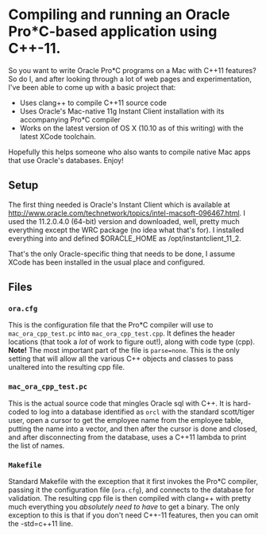 # Compiling and running an Oracle Pro\*C-based application using C++-11.

So you want to write Oracle Pro\*C programs on a Mac with C++11 features? So do I, and after looking through a lot of
web pages and experimentation, I've been able to come up with a basic project that:

* Uses clang++ to compile C++11 source code
* Uses Oracle's Mac-native 11g Instant Client installation with its accompanying Pro\*C compiler
* Works on the latest version of OS X (10.10 as of this writing) with the latest XCode toolchain.

Hopefully this helps someone who also wants to compile native Mac apps that use Oracle's databases. Enjoy!

## Setup

The first thing needed is Oracle's Instant Client which is available at http://www.oracle.com/technetwork/topics/intel-macsoft-096467.html.
I used the 11.2.0.4.0 (64-bit) version and downloaded, well, pretty much everything except the WRC package (no idea what that's for). 
I installed everything into and defined $ORACLE_HOME as /opt/instantclient_11_2. 

That's the only Oracle-specific thing that needs to be done, I assume XCode has been installed in the usual place and configured.

## Files

### `ora.cfg`
This is the configuration file that the Pro\*C compiler will use to `mac_ora_cpp_test.pc` into `mac_ora_cpp_test.cpp`. It
defines the header locations (that took a *lot* of work to figure out!), along with code type (cpp). **Note!** The most
important part of the file is `parse=none`. This is the only setting that will allow all the various C++ objects and classes
to pass unaltered into the resulting cpp file. 

### `mac_ora_cpp_test.pc`
This is the actual source code that mingles Oracle sql with C++. It is hard-coded to log into a database identified as
`orcl` with the standard scott/tiger user, open a cursor to get the employee name from the employee table, putting the
name into a vector, and then after the cursor is done and closed, and after disconnecting from the database, uses a
C++11 lambda to print the list of names.

### `Makefile`
Standard Makefile with the exception that it first invokes the Pro\*C compiler, passing it the configuration file
(`ora.cfg`), and connects to the database for validation. The resulting cpp file is then compiled with clang++ with
pretty much everything you *absolutely need to have* to get a binary. The only exception to this is that if you don't
need C++-11 features, then you can omit the -std=c++11 line.

